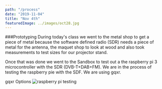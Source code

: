 ```yaml
---
path: "/process"
date: "2019-11-04"
title: "Nov 4th"
featuredImage: ../images/oct28.jpg
---
```


###Prototyping
During today's class we went to the metal shop to get a piece of metal because the software defined radio (SDR) needs a piece of metal for the antenna, the maquet shop to look at wood and also took measurements to test sizes for our projector stand.

Once that was done we went to the Sandbox to test out a the raspberry pi 3 microcontroller with the SDR (DVB-T+DAB+FM). We are in the process of testing the raspberry pie with the SDF. We are using gqxr.

gqxr Options
<img src="/gqxr.png" alt="raspberry pi testing">
